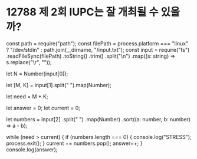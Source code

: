 # 12788 제 2회 IUPC는 잘 개최될 수 있을까?

const path = require("path");
const filePath =
process.platform === "linux"
? "/dev/stdin"
: path.join(\_\_dirname, "/input.txt");
const input = require("fs")
.readFileSync(filePath)
.toString()
.trim()
.split("\n")
.map((s: string) => s.replace("\r", ""));

let N = Number(input[0]);

let [M, K] = input[1].split(" ").map(Number);

let need = M \* K;

let answer = 0;
let current = 0;

let numbers = input[2]
.split(" ")
.map(Number)
.sort((a: number, b: number) => a - b);

while (need > current) {
if (numbers.length === 0) {
console.log("STRESS");
process.exit();
}
current += numbers.pop();
answer++;
}
console.log(answer);
